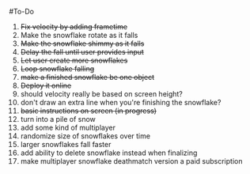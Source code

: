 #To-Do

1. ~~Fix velocity by adding frametime~~
2. Make the snowflake rotate as it falls
3. ~~Make the snowflake shimmy as it falls~~
4. ~~Delay the fall until user provides input~~
5. ~~Let user create more snowflakes~~
6. ~~Loop snowflake falling~~
7. ~~make a finished snowflake be one object~~
8. ~~Deploy it online~~
9. should velocity really be based on screen height?
10. don't draw an extra line when you're finishing the snowflake?
11. ~~basic instructions on screen (in progress)~~
12. turn into a pile of snow
13. add some kind of multiplayer
14. randomize size of snowflakes over time
15. larger snowflakes fall faster
16. add ability to delete snowflake instead when finalizing
107. make multiplayer snowflake deathmatch version a paid subscription

